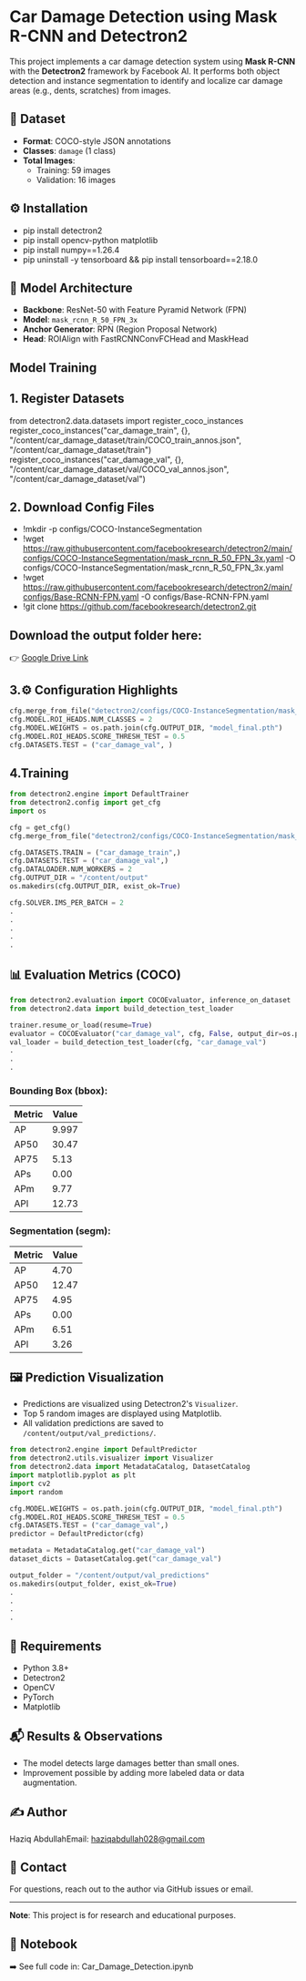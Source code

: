 # Car Damage Detection using Mask R-CNN and Detectron2

This project implements a car damage detection system using **Mask R-CNN** with the **Detectron2** framework by Facebook AI. It performs both object detection and instance segmentation to identify and localize car damage areas (e.g., dents, scratches) from images.

## 📁 Dataset

* **Format**: COCO-style JSON annotations
* **Classes**: `damage` (1 class)
* **Total Images**:
  * Training: 59 images
  * Validation: 16 images
    
## ⚙️ Installation
* pip install detectron2
* pip install opencv-python matplotlib
* pip install numpy==1.26.4
* pip uninstall -y tensorboard && pip install tensorboard==2.18.0


## 🧠 Model Architecture
* **Backbone**: ResNet-50 with Feature Pyramid Network (FPN)
* **Model**: `mask_rcnn_R_50_FPN_3x`
* **Anchor Generator**: RPN (Region Proposal Network)
* **Head**: ROIAlign with FastRCNNConvFCHead and MaskHead

## Model Training
## 1. Register Datasets
from detectron2.data.datasets import register_coco_instances
register_coco_instances("car_damage_train", {}, "/content/car_damage_dataset/train/COCO_train_annos.json", "/content/car_damage_dataset/train")
register_coco_instances("car_damage_val", {}, "/content/car_damage_dataset/val/COCO_val_annos.json", "/content/car_damage_dataset/val")

## 2. Download Config Files
* !mkdir -p configs/COCO-InstanceSegmentation
* !wget https://raw.githubusercontent.com/facebookresearch/detectron2/main/configs/COCO-InstanceSegmentation/mask_rcnn_R_50_FPN_3x.yaml -O configs/COCO-InstanceSegmentation/mask_rcnn_R_50_FPN_3x.yaml
* !wget https://raw.githubusercontent.com/facebookresearch/detectron2/main/configs/Base-RCNN-FPN.yaml -O configs/Base-RCNN-FPN.yaml
* !git clone https://github.com/facebookresearch/detectron2.git
  
## Download the output folder here:  
👉 [Google Drive Link](https://drive.google.com/drive/folders/1ejoy9Lw55NENUVjY8E39lMZ5crqr_nXu?usp=drive_link)

## 3.⚙️ Configuration Highlights
```python
cfg.merge_from_file("detectron2/configs/COCO-InstanceSegmentation/mask_rcnn_R_50_FPN_3x.yaml")
cfg.MODEL.ROI_HEADS.NUM_CLASSES = 2
cfg.MODEL.WEIGHTS = os.path.join(cfg.OUTPUT_DIR, "model_final.pth")
cfg.MODEL.ROI_HEADS.SCORE_THRESH_TEST = 0.5
cfg.DATASETS.TEST = ("car_damage_val", )
```
## 4.Training
```python
from detectron2.engine import DefaultTrainer
from detectron2.config import get_cfg
import os

cfg = get_cfg()
cfg.merge_from_file("detectron2/configs/COCO-InstanceSegmentation/mask_rcnn_R_50_FPN_3x.yaml")

cfg.DATASETS.TRAIN = ("car_damage_train",)
cfg.DATASETS.TEST = ("car_damage_val",)
cfg.DATALOADER.NUM_WORKERS = 2
cfg.OUTPUT_DIR = "/content/output"
os.makedirs(cfg.OUTPUT_DIR, exist_ok=True)

cfg.SOLVER.IMS_PER_BATCH = 2
.
.
.
.
.
```
## 📊 Evaluation Metrics (COCO)
```python
from detectron2.evaluation import COCOEvaluator, inference_on_dataset
from detectron2.data import build_detection_test_loader

trainer.resume_or_load(resume=True)
evaluator = COCOEvaluator("car_damage_val", cfg, False, output_dir=os.path.join(cfg.OUTPUT_DIR, "inference"))
val_loader = build_detection_test_loader(cfg, "car_damage_val")
.
.
.
```
### Bounding Box (bbox):

| Metric | Value |
| ------ | ----- |
| AP     | 9.997 |
| AP50   | 30.47 |
| AP75   | 5.13  |
| APs    | 0.00  |
| APm    | 9.77  |
| APl    | 12.73 |

### Segmentation (segm):

| Metric | Value |
| ------ | ----- |
| AP     | 4.70  |
| AP50   | 12.47 |
| AP75   | 4.95  |
| APs    | 0.00  |
| APm    | 6.51  |
| APl    | 3.26  |

## 🖼️ Prediction Visualization

* Predictions are visualized using Detectron2's `Visualizer`.
* Top 5 random images are displayed using Matplotlib.
* All validation predictions are saved to `/content/output/val_predictions/`.
```python
from detectron2.engine import DefaultPredictor
from detectron2.utils.visualizer import Visualizer
from detectron2.data import MetadataCatalog, DatasetCatalog
import matplotlib.pyplot as plt
import cv2
import random

cfg.MODEL.WEIGHTS = os.path.join(cfg.OUTPUT_DIR, "model_final.pth")
cfg.MODEL.ROI_HEADS.SCORE_THRESH_TEST = 0.5
cfg.DATASETS.TEST = ("car_damage_val",)
predictor = DefaultPredictor(cfg)

metadata = MetadataCatalog.get("car_damage_val")
dataset_dicts = DatasetCatalog.get("car_damage_val")

output_folder = "/content/output/val_predictions"
os.makedirs(output_folder, exist_ok=True)
.
.
.
.
```
## 📌 Requirements

* Python 3.8+
* Detectron2
* OpenCV
* PyTorch
* Matplotlib

## 📬 Results & Observations

* The model detects large damages better than small ones.
* Improvement possible by adding more labeled data or data augmentation.

## ✍️ Author

Haziq AbdullahEmail: haziqabdullah028@gmail.com

## 📧 Contact

For questions, reach out to the author via GitHub issues or email.

---

**Note**: This project is for research and educational purposes.

## 📓 Notebook

➡️ See full code in: Car_Damage_Detection.ipynb



